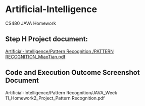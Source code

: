 # Artificial-Intelligence

CS480 JAVA Homework

## Step H Project document:
[Artificial-Intelligence/Pattern Recognition
/PATTERN RECOGNITION_MiaoTian.pdf](https://github.com/LuckyMona/Artificial-Intelligence/blob/main/Pattern%20Recognition/PATTERN%20RECOGNITION_MiaoTian.pdf)

## Code and Execution Outcome Screenshot Document
Artificial-Intelligence/Pattern Recognition/JAVA_Week 11_Homework2_Project_Pattern Recognition.pdf

